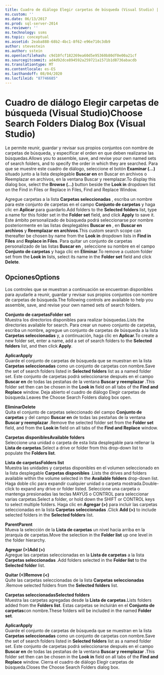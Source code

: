 ```yaml
---
title: Cuadro de diálogo Elegir carpetas de búsqueda (Visual Studio) | Microsoft Docs
ms.custom: ''
ms.date: 06/13/2017
ms.prod: sql-server-2014
ms.reviewer: ''
ms.technology: ssms
ms.topic: conceptual
ms.assetid: 2eaba888-68b2-4bc1-8f62-e96e710c3db9
author: stevestein
ms.author: sstein
ms.openlocfilehash: c9d10fcf182269ea60d5e95360b80df0e00a21cf
ms.sourcegitcommit: ad4d92dce894592a259721a1571b1d8736abacdb
ms.translationtype: MT
ms.contentlocale: es-ES
ms.lasthandoff: 08/04/2020
ms.locfileid: "87746685"
---
```

# <a name="choose-search-folders-dialog-box-visual-studio"></a><span data-ttu-id="cb344-102">Cuadro de diálogo Elegir carpetas de búsqueda (Visual Studio)</span><span class="sxs-lookup"><span data-stu-id="cb344-102">Choose Search Folders Dialog Box (Visual Studio)</span></span>
  <span data-ttu-id="cb344-103">Le permite reunir, guardar y revisar sus propios conjuntos con nombre de carpetas de búsqueda, y especificar el orden en que deben realizarse las búsquedas.</span><span class="sxs-lookup"><span data-stu-id="cb344-103">Allows you to assemble, save, and revise your own named sets of search folders, and to specify the order in which they are searched.</span></span> <span data-ttu-id="cb344-104">Para que se muestre este cuadro de diálogo, seleccione el botón **Examinar (...)** situado junto a la lista desplegable **Buscar en** en Buscar en archivos o Reemplazar en archivos, en la ventana Buscar y reemplazar.</span><span class="sxs-lookup"><span data-stu-id="cb344-104">To display this dialog box, select the **Browse (...)** button beside the **Look in** dropdown list on the Find in Files or Replace in Files, Find and Replace Window.</span></span>  
  
 <span data-ttu-id="cb344-105">Agregue carpetas a la lista **Carpetas seleccionadas** , escriba un nombre para este conjunto de carpetas en el campo **Conjunto de carpetas** y haga clic en **Aplicar** para guardarlo.</span><span class="sxs-lookup"><span data-stu-id="cb344-105">Add folders to the **Selected folders** list, type a name for this folder set in the **Folder set** field, and click **Apply** to save it.</span></span> <span data-ttu-id="cb344-106">Este ámbito personalizado de búsqueda podrá seleccionarse por nombre posteriormente en las listas desplegables **Buscar en** , en **Buscar en archivos** y **Reemplazar en archivos**.</span><span class="sxs-lookup"><span data-stu-id="cb344-106">This custom search scope can thereafter be chosen by name from the **Look in** dropdown lists in **Find in Files** and **Replace in Files**.</span></span> <span data-ttu-id="cb344-107">Para quitar un conjunto de carpetas personalizado de las listas **Buscar en** , seleccione su nombre en el campo **Conjunto de carpetas** y haga clic en **Eliminar**.</span><span class="sxs-lookup"><span data-stu-id="cb344-107">To remove a custom folder set from the **Look in** lists, select its name in the **Folder set** field and click **Delete**.</span></span>  
  
## <a name="options"></a><span data-ttu-id="cb344-108">Opciones</span><span class="sxs-lookup"><span data-stu-id="cb344-108">Options</span></span>  
 <span data-ttu-id="cb344-109">Los controles que se muestran a continuación se encuentran disponibles para ayudarle a reunir, guardar y revisar sus propios conjuntos con nombre de carpetas de búsqueda.</span><span class="sxs-lookup"><span data-stu-id="cb344-109">The following controls are available to help you assemble, save, and revise your own named sets of search folders.</span></span>  
  
 <span data-ttu-id="cb344-110">**Conjunto de carpetas**</span><span class="sxs-lookup"><span data-stu-id="cb344-110">**Folder set**</span></span>  
 <span data-ttu-id="cb344-111">Muestra los directorios disponibles para realizar búsquedas.</span><span class="sxs-lookup"><span data-stu-id="cb344-111">Lists the directories available for search.</span></span> <span data-ttu-id="cb344-112">Para crear un nuevo conjunto de carpetas, escriba un nombre, agregue un conjunto de carpetas de búsqueda a la lista **Carpetas seleccionadas** y, a continuación, haga clic en **Aplicar**.</span><span class="sxs-lookup"><span data-stu-id="cb344-112">To create a new folder set, enter a name, add a set of search folders to the **Selected folders** list, and then click **Apply**.</span></span>  
  
 <span data-ttu-id="cb344-113">**Aplicar**</span><span class="sxs-lookup"><span data-stu-id="cb344-113">**Apply**</span></span>  
 <span data-ttu-id="cb344-114">Guarde el conjunto de carpetas de búsqueda que se muestran en la lista **Carpetas seleccionadas** como un conjunto de carpetas con nombre.</span><span class="sxs-lookup"><span data-stu-id="cb344-114">Save the set of search folders listed in **Selected folders** list as a named folder set.</span></span> <span data-ttu-id="cb344-115">Este conjunto de carpetas podrá seleccionarse después en el campo **Buscar en** de todas las pestañas de la ventana **Buscar y reemplazar** .</span><span class="sxs-lookup"><span data-stu-id="cb344-115">This folder set then can be chosen in the **Look in** field on all tabs of the **Find and Replace** window.</span></span> <span data-ttu-id="cb344-116">Deja abierto el cuadro de diálogo Elegir carpetas de búsqueda.</span><span class="sxs-lookup"><span data-stu-id="cb344-116">Leaves the Choose Search Folders dialog box open.</span></span>  
  
 <span data-ttu-id="cb344-117">**Eliminar**</span><span class="sxs-lookup"><span data-stu-id="cb344-117">**Delete**</span></span>  
 <span data-ttu-id="cb344-118">Quita el conjunto de carpetas seleccionado del campo **Conjunto de carpetas** y del campo **Buscar en** de todas las pestañas de la ventana **Buscar y reemplazar** .</span><span class="sxs-lookup"><span data-stu-id="cb344-118">Remove the selected folder set from the **Folder set** field, and from the **Look in** field on all tabs of the **Find and Replace** window.</span></span>  
  
 <span data-ttu-id="cb344-119">**Carpetas disponibles**</span><span class="sxs-lookup"><span data-stu-id="cb344-119">**Available folders**</span></span>  
 <span data-ttu-id="cb344-120">Seleccione una unidad o carpeta de esta lista desplegable para rellenar la **Lista de carpetas**.</span><span class="sxs-lookup"><span data-stu-id="cb344-120">Select a drive or folder from this drop-down list to populate the **Folders list**.</span></span>  
  
 <span data-ttu-id="cb344-121">**Lista de carpetas**</span><span class="sxs-lookup"><span data-stu-id="cb344-121">**Folders list**</span></span>  
 <span data-ttu-id="cb344-122">Muestra las unidades y carpetas disponibles en el volumen seleccionado en la lista desplegable **Carpetas disponibles** .</span><span class="sxs-lookup"><span data-stu-id="cb344-122">Lists the drives and folders available within the volume selected in the **Available folders** drop-down list.</span></span> <span data-ttu-id="cb344-123">Haga doble clic para expandir cualquier unidad o carpeta mostrada.</span><span class="sxs-lookup"><span data-stu-id="cb344-123">Double-click to expand any drive or folder listed.</span></span> <span data-ttu-id="cb344-124">Seleccione una carpeta o mantenga presionadas las teclas MAYÚS o CONTROL para seleccionar varias carpetas.</span><span class="sxs-lookup"><span data-stu-id="cb344-124">Select a folder, or hold down the SHIFT or CONTROL keys to select multiple folders.</span></span> <span data-ttu-id="cb344-125">Haga clic en **Agregar (>)** para incluir las carpetas seleccionadas en la lista **Carpetas seleccionadas** .</span><span class="sxs-lookup"><span data-stu-id="cb344-125">Click **Add (>)** to include selected folders in the **Selected folders** list.</span></span>  
  
 <span data-ttu-id="cb344-126">**Parent**</span><span class="sxs-lookup"><span data-stu-id="cb344-126">**Parent**</span></span>  
 <span data-ttu-id="cb344-127">Mueva la selección de la **Lista de carpetas** un nivel hacia arriba en la jerarquía de carpetas.</span><span class="sxs-lookup"><span data-stu-id="cb344-127">Move the selection in the **Folder list** up one level in the folder hierarchy.</span></span>  
  
 <span data-ttu-id="cb344-128">**Agregar (>)**</span><span class="sxs-lookup"><span data-stu-id="cb344-128">**Add (>)**</span></span>  
 <span data-ttu-id="cb344-129">Agregue las carpetas seleccionadas en la **Lista de carpetas** a la lista **Carpetas seleccionadas** .</span><span class="sxs-lookup"><span data-stu-id="cb344-129">Add folders selected in the **Folder list** to the **Selected folder** list.</span></span>  
  
 <span data-ttu-id="cb344-130">**Quitar (<)**</span><span class="sxs-lookup"><span data-stu-id="cb344-130">**Remove (<)**</span></span>  
 <span data-ttu-id="cb344-131">Quite las carpetas seleccionadas de la lista **Carpetas seleccionadas** .</span><span class="sxs-lookup"><span data-stu-id="cb344-131">Remove selected folders from the **Selected folders** list.</span></span>  
  
 <span data-ttu-id="cb344-132">**Carpetas seleccionadas**</span><span class="sxs-lookup"><span data-stu-id="cb344-132">**Selected folders**</span></span>  
 <span data-ttu-id="cb344-133">Muestra las carpetas agregadas desde la **Lista de carpetas**.</span><span class="sxs-lookup"><span data-stu-id="cb344-133">Lists folders added from the **Folders list**.</span></span> <span data-ttu-id="cb344-134">Estas carpetas se incluirán en el **Conjunto de carpetas**con nombre.</span><span class="sxs-lookup"><span data-stu-id="cb344-134">These folders will be included in the named **Folder set**.</span></span>  
  
 <span data-ttu-id="cb344-135">**Aplicar**</span><span class="sxs-lookup"><span data-stu-id="cb344-135">**Apply**</span></span>  
 <span data-ttu-id="cb344-136">Guarde el conjunto de carpetas de búsqueda que se muestran en la lista **Carpetas seleccionadas** como un conjunto de carpetas con nombre.</span><span class="sxs-lookup"><span data-stu-id="cb344-136">Save the set of search folders listed in **Selected folders** list as a named folder set.</span></span> <span data-ttu-id="cb344-137">Este conjunto de carpetas podrá seleccionarse después en el campo **Buscar en** de todas las pestañas de la ventana **Buscar y reemplazar** .</span><span class="sxs-lookup"><span data-stu-id="cb344-137">This folder set then can be chosen in the **Look in** field on all tabs of the **Find and Replace** window.</span></span> <span data-ttu-id="cb344-138">Cierra el cuadro de diálogo Elegir carpetas de búsqueda.</span><span class="sxs-lookup"><span data-stu-id="cb344-138">Closes the Choose Search Folders dialog box.</span></span>  
